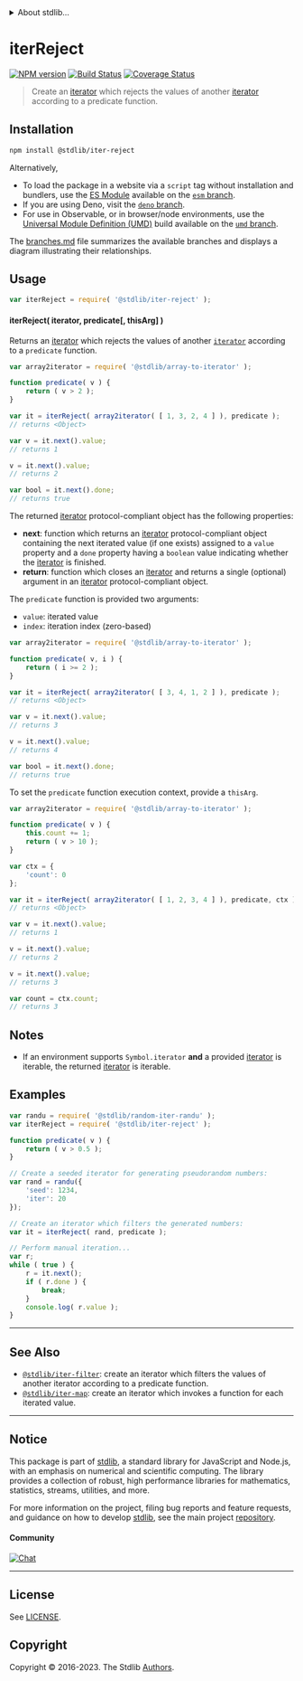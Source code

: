 <!--

@license Apache-2.0

Copyright (c) 2019 The Stdlib Authors.

Licensed under the Apache License, Version 2.0 (the "License");
you may not use this file except in compliance with the License.
You may obtain a copy of the License at

   http://www.apache.org/licenses/LICENSE-2.0

Unless required by applicable law or agreed to in writing, software
distributed under the License is distributed on an "AS IS" BASIS,
WITHOUT WARRANTIES OR CONDITIONS OF ANY KIND, either express or implied.
See the License for the specific language governing permissions and
limitations under the License.

-->


<details>
  <summary>
    About stdlib...
  </summary>
  <p>We believe in a future in which the web is a preferred environment for numerical computation. To help realize this future, we've built stdlib. stdlib is a standard library, with an emphasis on numerical and scientific computation, written in JavaScript (and C) for execution in browsers and in Node.js.</p>
  <p>The library is fully decomposable, being architected in such a way that you can swap out and mix and match APIs and functionality to cater to your exact preferences and use cases.</p>
  <p>When you use stdlib, you can be absolutely certain that you are using the most thorough, rigorous, well-written, studied, documented, tested, measured, and high-quality code out there.</p>
  <p>To join us in bringing numerical computing to the web, get started by checking us out on <a href="https://github.com/stdlib-js/stdlib">GitHub</a>, and please consider <a href="https://opencollective.com/stdlib">financially supporting stdlib</a>. We greatly appreciate your continued support!</p>
</details>

# iterReject

[![NPM version][npm-image]][npm-url] [![Build Status][test-image]][test-url] [![Coverage Status][coverage-image]][coverage-url] <!-- [![dependencies][dependencies-image]][dependencies-url] -->

> Create an [iterator][mdn-iterator-protocol] which rejects the values of another [iterator][mdn-iterator-protocol] according to a predicate function.

<!-- Section to include introductory text. Make sure to keep an empty line after the intro `section` element and another before the `/section` close. -->

<section class="intro">

</section>

<!-- /.intro -->

<!-- Package usage documentation. -->

<section class="installation">

## Installation

```bash
npm install @stdlib/iter-reject
```

Alternatively,

-   To load the package in a website via a `script` tag without installation and bundlers, use the [ES Module][es-module] available on the [`esm` branch][esm-url].
-   If you are using Deno, visit the [`deno` branch][deno-url].
-   For use in Observable, or in browser/node environments, use the [Universal Module Definition (UMD)][umd] build available on the [`umd` branch][umd-url].

The [branches.md][branches-url] file summarizes the available branches and displays a diagram illustrating their relationships.

</section>

<section class="usage">

## Usage

```javascript
var iterReject = require( '@stdlib/iter-reject' );
```

#### iterReject( iterator, predicate\[, thisArg] )

Returns an [iterator][mdn-iterator-protocol] which rejects the values of another [`iterator`][mdn-iterator-protocol] according to a `predicate` function.

```javascript
var array2iterator = require( '@stdlib/array-to-iterator' );

function predicate( v ) {
    return ( v > 2 );
}

var it = iterReject( array2iterator( [ 1, 3, 2, 4 ] ), predicate );
// returns <Object>

var v = it.next().value;
// returns 1

v = it.next().value;
// returns 2

var bool = it.next().done;
// returns true
```

The returned [iterator][mdn-iterator-protocol] protocol-compliant object has the following properties:

-   **next**: function which returns an [iterator][mdn-iterator-protocol] protocol-compliant object containing the next iterated value (if one exists) assigned to a `value` property and a `done` property having a `boolean` value indicating whether the [iterator][mdn-iterator-protocol] is finished.
-   **return**: function which closes an [iterator][mdn-iterator-protocol] and returns a single (optional) argument in an [iterator][mdn-iterator-protocol] protocol-compliant object.

The `predicate` function is provided two arguments:

-   `value`: iterated value
-   `index`: iteration index (zero-based)

```javascript
var array2iterator = require( '@stdlib/array-to-iterator' );

function predicate( v, i ) {
    return ( i >= 2 );
}

var it = iterReject( array2iterator( [ 3, 4, 1, 2 ] ), predicate );
// returns <Object>

var v = it.next().value;
// returns 3

v = it.next().value;
// returns 4

var bool = it.next().done;
// returns true
```

To set the `predicate` function execution context, provide a `thisArg`.

<!-- eslint-disable no-invalid-this -->

```javascript
var array2iterator = require( '@stdlib/array-to-iterator' );

function predicate( v ) {
    this.count += 1;
    return ( v > 10 );
}

var ctx = {
    'count': 0
};

var it = iterReject( array2iterator( [ 1, 2, 3, 4 ] ), predicate, ctx );
// returns <Object>

var v = it.next().value;
// returns 1

v = it.next().value;
// returns 2

v = it.next().value;
// returns 3

var count = ctx.count;
// returns 3
```

</section>

<!-- /.usage -->

<!-- Package usage notes. Make sure to keep an empty line after the `section` element and another before the `/section` close. -->

<section class="notes">

## Notes

-   If an environment supports `Symbol.iterator` **and** a provided [iterator][mdn-iterator-protocol] is iterable, the returned [iterator][mdn-iterator-protocol] is iterable.

</section>

<!-- /.notes -->

<!-- Package usage examples. -->

<section class="examples">

## Examples

<!-- eslint no-undef: "error" -->

```javascript
var randu = require( '@stdlib/random-iter-randu' );
var iterReject = require( '@stdlib/iter-reject' );

function predicate( v ) {
    return ( v > 0.5 );
}

// Create a seeded iterator for generating pseudorandom numbers:
var rand = randu({
    'seed': 1234,
    'iter': 20
});

// Create an iterator which filters the generated numbers:
var it = iterReject( rand, predicate );

// Perform manual iteration...
var r;
while ( true ) {
    r = it.next();
    if ( r.done ) {
        break;
    }
    console.log( r.value );
}
```

</section>

<!-- /.examples -->

<!-- Section to include cited references. If references are included, add a horizontal rule *before* the section. Make sure to keep an empty line after the `section` element and another before the `/section` close. -->

<section class="references">

</section>

<!-- /.references -->

<!-- Section for related `stdlib` packages. Do not manually edit this section, as it is automatically populated. -->

<section class="related">

* * *

## See Also

-   <span class="package-name">[`@stdlib/iter-filter`][@stdlib/iter/filter]</span><span class="delimiter">: </span><span class="description">create an iterator which filters the values of another iterator according to a predicate function.</span>
-   <span class="package-name">[`@stdlib/iter-map`][@stdlib/iter/map]</span><span class="delimiter">: </span><span class="description">create an iterator which invokes a function for each iterated value.</span>

</section>

<!-- /.related -->

<!-- Section for all links. Make sure to keep an empty line after the `section` element and another before the `/section` close. -->


<section class="main-repo" >

* * *

## Notice

This package is part of [stdlib][stdlib], a standard library for JavaScript and Node.js, with an emphasis on numerical and scientific computing. The library provides a collection of robust, high performance libraries for mathematics, statistics, streams, utilities, and more.

For more information on the project, filing bug reports and feature requests, and guidance on how to develop [stdlib][stdlib], see the main project [repository][stdlib].

#### Community

[![Chat][chat-image]][chat-url]

---

## License

See [LICENSE][stdlib-license].


## Copyright

Copyright &copy; 2016-2023. The Stdlib [Authors][stdlib-authors].

</section>

<!-- /.stdlib -->

<!-- Section for all links. Make sure to keep an empty line after the `section` element and another before the `/section` close. -->

<section class="links">

[npm-image]: http://img.shields.io/npm/v/@stdlib/iter-reject.svg
[npm-url]: https://npmjs.org/package/@stdlib/iter-reject

[test-image]: https://github.com/stdlib-js/iter-reject/actions/workflows/test.yml/badge.svg?branch=v0.1.0
[test-url]: https://github.com/stdlib-js/iter-reject/actions/workflows/test.yml?query=branch:v0.1.0

[coverage-image]: https://img.shields.io/codecov/c/github/stdlib-js/iter-reject/main.svg
[coverage-url]: https://codecov.io/github/stdlib-js/iter-reject?branch=main

<!--

[dependencies-image]: https://img.shields.io/david/stdlib-js/iter-reject.svg
[dependencies-url]: https://david-dm.org/stdlib-js/iter-reject/main

-->

[chat-image]: https://img.shields.io/gitter/room/stdlib-js/stdlib.svg
[chat-url]: https://app.gitter.im/#/room/#stdlib-js_stdlib:gitter.im

[stdlib]: https://github.com/stdlib-js/stdlib

[stdlib-authors]: https://github.com/stdlib-js/stdlib/graphs/contributors

[umd]: https://github.com/umdjs/umd
[es-module]: https://developer.mozilla.org/en-US/docs/Web/JavaScript/Guide/Modules

[deno-url]: https://github.com/stdlib-js/iter-reject/tree/deno
[umd-url]: https://github.com/stdlib-js/iter-reject/tree/umd
[esm-url]: https://github.com/stdlib-js/iter-reject/tree/esm
[branches-url]: https://github.com/stdlib-js/iter-reject/blob/main/branches.md

[stdlib-license]: https://raw.githubusercontent.com/stdlib-js/iter-reject/main/LICENSE

[mdn-iterator-protocol]: https://developer.mozilla.org/en-US/docs/Web/JavaScript/Reference/Iteration_protocols#The_iterator_protocol

<!-- <related-links> -->

[@stdlib/iter/filter]: https://github.com/stdlib-js/iter-filter

[@stdlib/iter/map]: https://github.com/stdlib-js/iter-map

<!-- </related-links> -->

</section>

<!-- /.links -->

